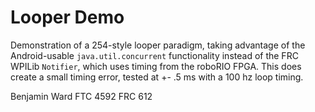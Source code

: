# Looper Demo

Demonstration of a 254-style looper paradigm, taking advantage of the Android-usable `java.util.concurrent` functionality instead of the FRC WPILib `Notifier`, which uses timing from the roboRIO FPGA. This does create a small timing error, tested at +- .5 ms with a 100 hz loop timing.

Benjamin Ward
FTC 4592
FRC 612
